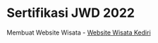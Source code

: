 # Sertifikasi JWD 2022

Membuat Website Wisata - <a href="https://github.com/jefriwahyu/wisata_kediri">Website Wisata Kediri</a>


